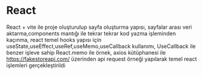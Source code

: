 # React 
React + vite ile proje oluşturulup sayfa oluşturma yapısı, sayfalar arası veri aktarma,components mantığı ile tekrar tekrar kod yazma işleminden kaçınma, react temel hooks yapısı için useState,useEffect,useRef,useMemo,useCallback kullanımı, UseCallback ile benzer işleve sahip React.memo ile örnek, axios kütüphanesi ile https://fakestoreapi.com/ üzerinden api request örneği yapılarak temel react işlemleri gerçekleştirildi
